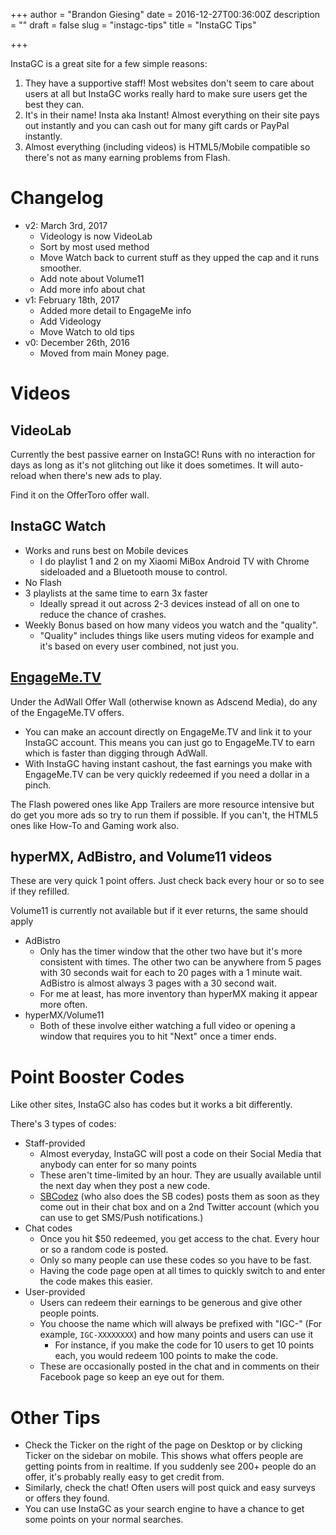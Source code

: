 +++
author = "Brandon Giesing"
date = 2016-12-27T00:36:00Z
description = ""
draft = false
slug = "instagc-tips"
title = "InstaGC Tips"

+++

InstaGC is a great site for a few simple reasons:

 1. They have a supportive staff! Most websites don't seem to care about users
    at all but InstaGC works really hard to make sure users get the best they
    can.
 2. It's in their name! Insta aka Instant! Almost everything on their site pays
    out instantly and you can cash out for many gift cards or PayPal instantly.
 3. Almost everything (including videos) is HTML5/Mobile compatible so there's
    not as many earning problems from Flash.

# Changelog
 * v2: March 3rd, 2017
    * Videology is now VideoLab
    * Sort by most used method
    * Move Watch back to current stuff as they upped the cap
      and it runs smoother.
    * Add note about Volume11
    * Add more info about chat
 * v1: February 18th, 2017
    * Added more detail to EngageMe info
    * Add Videology
    * Move Watch to old tips
 * v0: December 26th, 2016
    * Moved from main Money page.

# Videos
## VideoLab
Currently the best passive earner on InstaGC! Runs with no interaction for days
as long as it's not glitching out like it does sometimes. It will auto-reload
when there's new ads to play.

Find it on the OfferToro offer wall.

## InstaGC Watch
 * Works and runs best on Mobile devices
    * I do playlist 1 and 2 on my Xiaomi MiBox Android TV with Chrome sideloaded and a Bluetooth mouse to control.
 * No Flash
 * 3 playlists at the same time to earn 3x faster
    * Ideally spread it out across
      2-3 devices instead of all on one to reduce the chance of crashes.
 * Weekly Bonus based on how many videos you watch and the "quality".
    * "Quality" includes things like users muting videos for example and it's
      based on every user combined, not just you.



## [EngageMe.TV](http://EngageMe.TV)
Under the AdWall Offer Wall (otherwise known as Adscend Media), do any of the
EngageMe.TV  offers.

 * You can make an account directly on EngageMe.TV and
   link it to your InstaGC account. This means you can just go to EngageMe.TV
   to earn which is faster than digging through AdWall.
 * With InstaGC having instant cashout, the fast earnings you
   make with EngageMe.TV can be very quickly redeemed if
   you need a dollar in a pinch.

The Flash powered ones like App Trailers are more resource intensive but do get
you more ads so try to run them if possible. If you can't, the HTML5 ones like
How-To and Gaming work also.

## hyperMX, AdBistro, and Volume11 videos
These are very quick 1 point offers. Just check back every hour or so to see if
they refilled.

Volume11 is currently not available but if it ever returns, the same should
apply

 * AdBistro
    * Only has the timer window that the other two have but it's more
      consistent with times. The other two can be anywhere from 5 pages with 30
      seconds wait for each to 20 pages with a 1 minute wait. AdBistro is almost
      always 3 pages with a 30 second wait.
    * For me at least, has more inventory than hyperMX making it appear
      more often.
 * hyperMX/Volume11
    * Both of these involve either watching a full video or
      opening a window that requires you to hit "Next" once a timer ends.

# Point Booster Codes
Like other sites, InstaGC also has codes but it works a bit differently.

There's 3 types of codes:

 * Staff-provided
    * Almost everyday, InstaGC will post a code on their Social Media that anybody can enter for so many points
    * These aren't time-limited by an hour. They are usually available until the next day when they post a new code.
    * [SBCodez](http://sbcodez.com) (who also does the SB codes) posts them as soon as they come out in their chat box and on a 2nd Twitter account (which you can use to get SMS/Push notifications.)
 * Chat codes
    * Once you hit $50 redeemed, you get access to the chat. Every hour or so a random code is posted.
    * Only so many people can use these codes so you have to be fast.
    * Having the code page open at all times to quickly switch to and enter the code makes this easier.
 * User-provided
    * Users can redeem their earnings to be generous and give other people points.
    * You choose the name which will always be prefixed with "IGC-" (For example, `IGC-XXXXXXXX`) and how many points and users can use it
        * For instance, if you make the code for 10 users to get 10 points each, you would redeem 100 points to make the code.
    * These are occasionally posted in the chat and in comments on their Facebook page so keep an eye out for them.

# Other Tips
 * Check the Ticker on the right of the page on Desktop or by clicking Ticker on
   the sidebar on mobile. This shows what offers people are getting points from
   in realtime. If you suddenly see 200+ people do an offer, it's probably
   really easy to get credit from.
 * Similarly, check the chat! Often users will post quick and easy surveys or
   offers they found.
 * You can use InstaGC as your search engine to have a chance to
   get some points on your normal searches.
